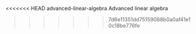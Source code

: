 <<<<<<< HEAD
advanced-linear-algebra
Advanced linear algebra
>>>>>>> 7d6e11351dd75159088b0a0af41e10c18be776fe

